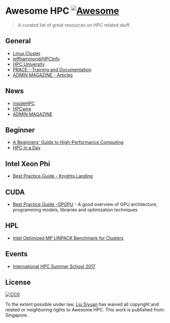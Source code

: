 # Awesome HPC [![Awesome](https://cdn.rawgit.com/sindresorhus/awesome/d7305f38d29fed78fa85652e3a63e154dd8e8829/media/badge.svg)](https://github.com/koallen/awesome-hpc)

> A curated list of great resources on HPC related stuff.

## General

- [Linux Cluster](https://linuxcluster.wordpress.com)
- [jeffhammond/HPCInfo](https://github.com/jeffhammond/HPCInfo)
- [HPC University](http://hpcuniversity.org/)
- [PRACE - Training and Documentation](http://www.prace-ri.eu/training-and-documentation/)
- [ADMIN MAGAZINE - Articles](http://www.admin-magazine.com/HPC/Articles)

## News

- [insideHPC](http://insidehpc.com/)
- [HPCwire](https://www.hpcwire.com/)
- [ADMIN MAGAZINE](http://www.admin-magazine.com/HPC/News)

## Beginner

- [A Beginners' Guide to High-Performance Computing](http://www.shodor.org/petascale/materials/UPModules/beginnersGuideHPC/)
- [HPC in a Day](https://github.com/psteinb/hpc-in-a-day)

## Intel Xeon Phi

- [Best Practice Guide - Knights Landing](http://www.prace-ri.eu/IMG/pdf/Best-Practice-Guide-Knights-Landing.pdf)

## CUDA

- [Best Practice Guide -GPGPU](http://www.prace-ri.eu/IMG/pdf/Best-Practice-Guide-GPGPU-1.pdf) - A good overview of GPU architecture, programming models, libraries and optimization techniques

## HPL

- [Intel Optimized MP LINPACK Benchmark for Clusters](https://software.intel.com/en-us/node/528619)

## Events

- [International HPC Summer School 2017](https://confluence.xsede.org/display/IH17/International+HPC+Summer+School+2017)

## License

[![CC0](https://licensebuttons.net/p/zero/1.0/88x31.png)](http://creativecommons.org/publicdomain/zero/1.0/)

To the extent possible under law, [Liu Siyuan](https://shawnliu.me) has waived all copyright and related or neighboring rights to Awesome HPC. This work is published from: Singapore.
